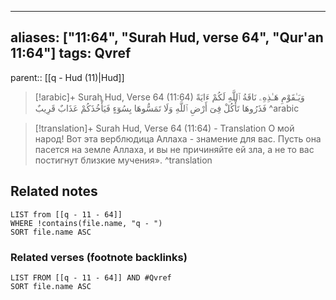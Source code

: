 
---
aliases: ["11:64", "Surah Hud, verse 64", "Qur'an 11:64"]
tags: Qvref
---

parent:: [[q - Hud (11)|Hud]]

> [!arabic]+ Surah Hud, Verse 64 (11:64)
> <span class="quran-arabic">وَيَـٰقَوْمِ هَـٰذِهِۦ نَاقَةُ ٱللَّهِ لَكُمْ ءَايَةً فَذَرُوهَا تَأْكُلْ فِىٓ أَرْضِ ٱللَّهِ وَلَا تَمَسُّوهَا بِسُوٓءٍ فَيَأْخُذَكُمْ عَذَابٌ قَرِيبٌ</span>
^arabic

> [!translation]+ Surah Hud, Verse 64 (11:64) - Translation
> О мой народ! Вот эта верблюдица Аллаха - знамение для вас. Пусть она пасется на земле Аллаха, и вы не причиняйте ей зла, а не то вас постигнут близкие мучения».
^translation



## Related notes
```dataview
LIST from [[q - 11 - 64]]
WHERE !contains(file.name, "q - ")
SORT file.name ASC
```

### Related verses (footnote backlinks)
```dataview
LIST FROM [[q - 11 - 64]] AND #Qvref
SORT file.name ASC
```

